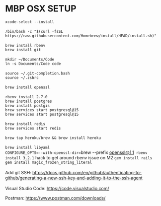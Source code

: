 # MBP OSX SETUP
`xcode-select --install`\
\
`/bin/bash -c "$(curl -fsSL https://raw.githubusercontent.com/Homebrew/install/HEAD/install.sh)"`\
\
`brew install rbenv`\
`brew install git`\
\
`mkdir ~/Documents/Code`\
`ln -s Documents/Code code`\
\
`source ~/.git-completion.bash`\
`source ~/.zshrc`\
\
`brew install openssl`\
\
`rbenv install 2.7.0`
\
`brew install postgres`\
`brew install postgis`\
`brew services start postgresql@15`\
`brew services start postgresql@15`\
\
`brew install redis`\
`brew services start redis`\
\
`brew tap heroku/brew && brew install heroku`\
\
`brew install libyaml`\
`CONFIGURE_OPTS=--with-openssl-dir=`brew --prefix openssl@1.1` rbenv install 3.2.1` hack to get around rbenv issue on M2
`gem install rails`\
`gem install magic_frozen_string_literal`\
\
Add git SSH: https://docs.github.com/en/github/authenticating-to-github/generating-a-new-ssh-key-and-adding-it-to-the-ssh-agent
\
\
Visual Studio Code: https://code.visualstudio.com/

Postman: https://www.postman.com/downloads/
